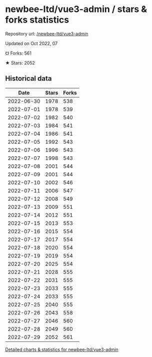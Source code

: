 # newbee-ltd/vue3-admin / stars & forks statistics

Repository url: [/newbee-ltd/vue3-admin](https://github.com/newbee-ltd/vue3-admin)

Updated on Oct 2022, 07

☋ Forks: 561

★ Stars: 2052

## Historical data
| Date | Stars | Forks |
|------|-------|-------|
| 2022-06-30 | 1978 | 538 | 
| 2022-07-01 | 1978 | 539 | 
| 2022-07-02 | 1982 | 540 | 
| 2022-07-03 | 1984 | 541 | 
| 2022-07-04 | 1986 | 541 | 
| 2022-07-05 | 1992 | 543 | 
| 2022-07-06 | 1996 | 543 | 
| 2022-07-07 | 1998 | 543 | 
| 2022-07-08 | 2001 | 544 | 
| 2022-07-09 | 2001 | 544 | 
| 2022-07-10 | 2002 | 546 | 
| 2022-07-11 | 2006 | 547 | 
| 2022-07-12 | 2008 | 549 | 
| 2022-07-13 | 2009 | 551 | 
| 2022-07-14 | 2012 | 551 | 
| 2022-07-15 | 2013 | 553 | 
| 2022-07-16 | 2015 | 554 | 
| 2022-07-17 | 2017 | 554 | 
| 2022-07-18 | 2020 | 554 | 
| 2022-07-19 | 2019 | 554 | 
| 2022-07-20 | 2025 | 554 | 
| 2022-07-21 | 2028 | 555 | 
| 2022-07-22 | 2031 | 555 | 
| 2022-07-23 | 2033 | 555 | 
| 2022-07-24 | 2033 | 555 | 
| 2022-07-25 | 2040 | 555 | 
| 2022-07-26 | 2043 | 558 | 
| 2022-07-27 | 2046 | 560 | 
| 2022-07-28 | 2049 | 560 | 
| 2022-07-29 | 2052 | 561 | 


[Detailed charts & statistics for newbee-ltd/vue3-admin](https://reviewgithub.com/rep/newbee-ltd/vue3-admin)
